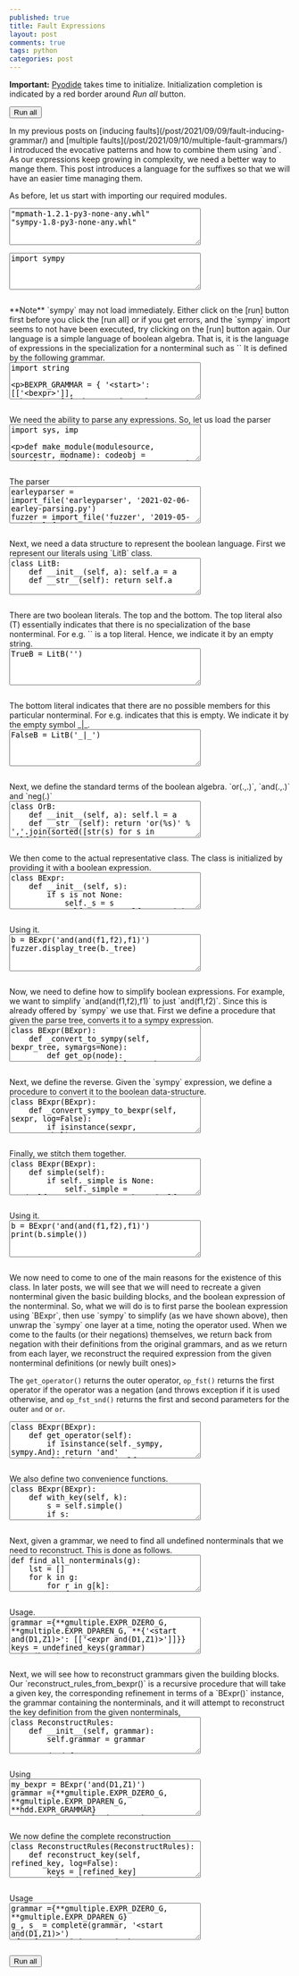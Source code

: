 ```yaml
---
published: true
title: Fault Expressions
layout: post
comments: true
tags: python
categories: post
---
```

<script type="text/javascript">window.languagePluginUrl='/resources/pyodide/full/3.8/';</script>
<script src="/resources/pyodide/full/3.8/pyodide.js"></script>
<link rel="stylesheet" type="text/css" media="all" href="/resources/skulpt/css/codemirror.css">
<link rel="stylesheet" type="text/css" media="all" href="/resources/skulpt/css/solarized.css">
<link rel="stylesheet" type="text/css" media="all" href="/resources/skulpt/css/env/editor.css">

<script src="/resources/skulpt/js/codemirrorepl.js" type="text/javascript"></script>
<script src="/resources/skulpt/js/python.js" type="text/javascript"></script>
<script src="/resources/pyodide/js/env/editor.js" type="text/javascript"></script>

**Important:** [Pyodide](https://pyodide.readthedocs.io/en/latest/) takes time to initialize.
Initialization completion is indicated by a red border around *Run all* button.
<form name='python_run_form'>
<button type="button" name="python_run_all">Run all</button>
</form>
In my previous posts on [inducing faults](/post/2021/09/09/fault-inducing-grammar/)
and [multiple faults](/post/2021/09/10/multiple-fault-grammars/) I introduced
the evocative patterns and how to combine them using `and`. As our expressions
keep growing in complexity, we need a better way to mange them. This post
introduces a language for the suffixes so that we will have an easier time
managing them.

As before, let us start with importing our required modules.

<form name='python_run_form'>
<textarea cols="40" rows="4" id='python_pre_edit' name='python_edit'>
"mpmath-1.2.1-py3-none-any.whl"
"sympy-1.8-py3-none-any.whl"
</textarea>
</form>

<!--
############
import sympy

############
-->
<form name='python_run_form'>
<textarea cols="40" rows="4" name='python_edit'>
import sympy
</textarea><br />
<pre class='Output' name='python_output'></pre>
<div name='python_canvas'></div>
</form>
**Note** `sympy` may not load immediately. Either click on the [run] button
first before you click the [run all] or if you get errors, and the `sympy`
import seems to not have been executed, try clicking on the [run] button again.
Our language is a simple language of boolean algebra. That is, it is the
language of expressions in the specialization for a nonterminal such as `<A and(f1,f2)>`
It is defined by the following grammar.

<!--
############
import string



BEXPR_GRAMMAR = {
    '<start>': [['<bexpr>']],
    '<bexpr>': [
        ['<bop>', '(', '<bexprs>', ')'],
        ['<fault>']],
    '<bexprs>' : [['<bexpr>', ',', '<bexprs>'], ['<bexpr>']],
    '<bop>' : [list('and'), list('or'), list('neg')],
    '<fault>': [['<letters>'], []],
    '<letters>': [
        ['<letter>'],
        ['<letter>', '<letters>']],
    '<letter>': [[i] for i in (
        string.ascii_lowercase +
        string.ascii_uppercase +
        string.digits) + '_+*.-']
}
BEXPR_START = '<start>'

############
-->
<form name='python_run_form'>
<textarea cols="40" rows="4" name='python_edit'>
import string



BEXPR_GRAMMAR = {
    &#x27;&lt;start&gt;&#x27;: [[&#x27;&lt;bexpr&gt;&#x27;]],
    &#x27;&lt;bexpr&gt;&#x27;: [
        [&#x27;&lt;bop&gt;&#x27;, &#x27;(&#x27;, &#x27;&lt;bexprs&gt;&#x27;, &#x27;)&#x27;],
        [&#x27;&lt;fault&gt;&#x27;]],
    &#x27;&lt;bexprs&gt;&#x27; : [[&#x27;&lt;bexpr&gt;&#x27;, &#x27;,&#x27;, &#x27;&lt;bexprs&gt;&#x27;], [&#x27;&lt;bexpr&gt;&#x27;]],
    &#x27;&lt;bop&gt;&#x27; : [list(&#x27;and&#x27;), list(&#x27;or&#x27;), list(&#x27;neg&#x27;)],
    &#x27;&lt;fault&gt;&#x27;: [[&#x27;&lt;letters&gt;&#x27;], []],
    &#x27;&lt;letters&gt;&#x27;: [
        [&#x27;&lt;letter&gt;&#x27;],
        [&#x27;&lt;letter&gt;&#x27;, &#x27;&lt;letters&gt;&#x27;]],
    &#x27;&lt;letter&gt;&#x27;: [[i] for i in (
        string.ascii_lowercase +
        string.ascii_uppercase +
        string.digits) + &#x27;_+*.-&#x27;]
}
BEXPR_START = &#x27;&lt;start&gt;&#x27;
</textarea><br />
<pre class='Output' name='python_output'></pre>
<div name='python_canvas'></div>
</form>
We need the ability to parse any expressions. So, let us load the parser

<!--
############
import sys, imp

def make_module(modulesource, sourcestr, modname):
    codeobj = compile(modulesource, sourcestr, 'exec')
    newmodule = imp.new_module(modname)
    exec(codeobj, newmodule.__dict__)
    return newmodule

def import_file(name, location):
    if "pyodide" in sys.modules:
        import pyodide
        github_repo = 'https://raw.githubusercontent.com/'
        my_repo =  'rahulgopinath/rahulgopinath.github.io'
        module_loc = github_repo + my_repo + '/master/notebooks/%s' % location
        module_str = pyodide.open_url(module_loc).getvalue()
    else:
        module_loc = './notebooks/%s' % location
        with open(module_loc) as f:
            module_str = f.read()
    return make_module(module_str, module_loc, name)

############
-->
<form name='python_run_form'>
<textarea cols="40" rows="4" name='python_edit'>
import sys, imp

def make_module(modulesource, sourcestr, modname):
    codeobj = compile(modulesource, sourcestr, &#x27;exec&#x27;)
    newmodule = imp.new_module(modname)
    exec(codeobj, newmodule.__dict__)
    return newmodule

def import_file(name, location):
    if &quot;pyodide&quot; in sys.modules:
        import pyodide
        github_repo = &#x27;https://raw.githubusercontent.com/&#x27;
        my_repo =  &#x27;rahulgopinath/rahulgopinath.github.io&#x27;
        module_loc = github_repo + my_repo + &#x27;/master/notebooks/%s&#x27; % location
        module_str = pyodide.open_url(module_loc).getvalue()
    else:
        module_loc = &#x27;./notebooks/%s&#x27; % location
        with open(module_loc) as f:
            module_str = f.read()
    return make_module(module_str, module_loc, name)
</textarea><br />
<pre class='Output' name='python_output'></pre>
<div name='python_canvas'></div>
</form>
The parser

<!--
############
earleyparser = import_file('earleyparser', '2021-02-06-earley-parsing.py')
fuzzer = import_file('fuzzer', '2019-05-28-simplefuzzer-01.py')
gatleast = import_file('gatleast', '2021-09-09-fault-inducing-grammar.py')
gmultiple = import_file('gmultiple', '2021-09-10-multiple-fault-grammars.py')
hdd = import_file('hdd', '2019-12-04-hdd.py')
############
-->
<form name='python_run_form'>
<textarea cols="40" rows="4" name='python_edit'>
earleyparser = import_file(&#x27;earleyparser&#x27;, &#x27;2021-02-06-earley-parsing.py&#x27;)
fuzzer = import_file(&#x27;fuzzer&#x27;, &#x27;2019-05-28-simplefuzzer-01.py&#x27;)
gatleast = import_file(&#x27;gatleast&#x27;, &#x27;2021-09-09-fault-inducing-grammar.py&#x27;)
gmultiple = import_file(&#x27;gmultiple&#x27;, &#x27;2021-09-10-multiple-fault-grammars.py&#x27;)
hdd = import_file(&#x27;hdd&#x27;, &#x27;2019-12-04-hdd.py&#x27;)
</textarea><br />
<pre class='Output' name='python_output'></pre>
<div name='python_canvas'></div>
</form>
Next, we need a data structure to represent the boolean language.
First we represent our literals using `LitB` class.

<!--
############
class LitB:
    def __init__(self, a): self.a = a
    def __str__(self): return self.a

############
-->
<form name='python_run_form'>
<textarea cols="40" rows="4" name='python_edit'>
class LitB:
    def __init__(self, a): self.a = a
    def __str__(self): return self.a
</textarea><br />
<pre class='Output' name='python_output'></pre>
<div name='python_canvas'></div>
</form>
There are two boolean literals. The top and the bottom. The top literal
also (T) essentially indicates that there is no specialization of the base
nonterminal. For e.g. `<A>` is a top literal.
Hence, we indicate it by an empty string.

<!--
############
TrueB = LitB('')

############
-->
<form name='python_run_form'>
<textarea cols="40" rows="4" name='python_edit'>
TrueB = LitB(&#x27;&#x27;)
</textarea><br />
<pre class='Output' name='python_output'></pre>
<div name='python_canvas'></div>
</form>
The bottom literal indicates that there are no possible members for this
particular nonterminal. For e.g. <A _|_> indicates that this is empty.
We indicate it by the empty symbol _|_.

<!--
############
FalseB = LitB('_|_')

############
-->
<form name='python_run_form'>
<textarea cols="40" rows="4" name='python_edit'>
FalseB = LitB(&#x27;_|_&#x27;)
</textarea><br />
<pre class='Output' name='python_output'></pre>
<div name='python_canvas'></div>
</form>
Next, we define the standard terms of the boolean algebra. `or(.,.)`, `and(.,.)` and `neg(.)`

<!--
############
class OrB:
    def __init__(self, a): self.l = a
    def __str__(self): return 'or(%s)' % ','.join(sorted([str(s) for s in self.l]))
class AndB:
    def __init__(self, a): self.l = a
    def __str__(self): return 'and(%s)' % ','.join(sorted([str(s) for s in self.l]))
class NegB:
    def __init__(self, a): self.a = a
    def __str__(self): return 'neg(%s)' % str(self.a)
class B:
    def __init__(self, a): self.a = a
    def __str__(self): return str(self.a)

############
-->
<form name='python_run_form'>
<textarea cols="40" rows="4" name='python_edit'>
class OrB:
    def __init__(self, a): self.l = a
    def __str__(self): return &#x27;or(%s)&#x27; % &#x27;,&#x27;.join(sorted([str(s) for s in self.l]))
class AndB:
    def __init__(self, a): self.l = a
    def __str__(self): return &#x27;and(%s)&#x27; % &#x27;,&#x27;.join(sorted([str(s) for s in self.l]))
class NegB:
    def __init__(self, a): self.a = a
    def __str__(self): return &#x27;neg(%s)&#x27; % str(self.a)
class B:
    def __init__(self, a): self.a = a
    def __str__(self): return str(self.a)
</textarea><br />
<pre class='Output' name='python_output'></pre>
<div name='python_canvas'></div>
</form>
We then come to the actual representative class. The class is initialized by
providing it with a boolean expression.

<!--
############
class BExpr:
    def __init__(self, s):
        if s is not None:
            self._s = s
            self._tree = self._parse(s)
            self._simple, self._sympy = self._simplify()
        else: # create
            self._s = None
            self._tree = None
            self._simple = None
            self._sympy = None

    def _parse(self, k):
        bexpr_parser = earleyparser.EarleyParser(BEXPR_GRAMMAR)
        bparse_tree = list(bexpr_parser.parse_on(k, start_symbol=BEXPR_START))[0]
        bexpr = bparse_tree[1][0]
        return bexpr

    def _simplify(self):
        return None,None

############
-->
<form name='python_run_form'>
<textarea cols="40" rows="4" name='python_edit'>
class BExpr:
    def __init__(self, s):
        if s is not None:
            self._s = s
            self._tree = self._parse(s)
            self._simple, self._sympy = self._simplify()
        else: # create
            self._s = None
            self._tree = None
            self._simple = None
            self._sympy = None

    def _parse(self, k):
        bexpr_parser = earleyparser.EarleyParser(BEXPR_GRAMMAR)
        bparse_tree = list(bexpr_parser.parse_on(k, start_symbol=BEXPR_START))[0]
        bexpr = bparse_tree[1][0]
        return bexpr

    def _simplify(self):
        return None,None
</textarea><br />
<pre class='Output' name='python_output'></pre>
<div name='python_canvas'></div>
</form>
Using it.

<!--
############
b = BExpr('and(and(f1,f2),f1)')
fuzzer.display_tree(b._tree)

############
-->
<form name='python_run_form'>
<textarea cols="40" rows="4" name='python_edit'>
b = BExpr(&#x27;and(and(f1,f2),f1)&#x27;)
fuzzer.display_tree(b._tree)
</textarea><br />
<pre class='Output' name='python_output'></pre>
<div name='python_canvas'></div>
</form>
Now, we need to define how to simplify boolean expressions. For example,
we want to simplify `and(and(f1,f2),f1)` to just `and(f1,f2)`. Since this
is already offered by `sympy` we use that.
First we define a procedure that given the parse tree, converts it to a sympy
expression.

<!--
############
class BExpr(BExpr):
    def _convert_to_sympy(self, bexpr_tree, symargs=None):
        def get_op(node):
            assert node[0] == '<bop>', node[0]
            return ''.join([i[0] for i in node[1]])
        if symargs is None:
            symargs = {}
        name, children = bexpr_tree
        assert name == '<bexpr>', name
        if len(children) == 1: # fault node
            name = fuzzer.tree_to_string(children[0])
            if not name: return None, symargs
            if name not in symargs:
                symargs[name] = sympy.symbols(name)
            return symargs[name], symargs
        else:
            operator = get_op(children[0])
            if operator == 'and':
                if children[2][0] == '<bexprs>':
                    res = self._flatten(children[2])
                else:
                    res = [children[2]]
                sp = [self._convert_to_sympy(a, symargs) for a in res]
                return sympy.And(*[a for a,_ in sp]), symargs

            elif operator == 'or':
                if children[2][0] == '<bexprs>':
                    res = self._flatten(children[2])
                else:
                    res = [children[2]]
                sp = [self._convert_to_sympy(a, symargs) for a in res]
                return sympy.Or(*[a for a,_ in sp]), symargs

            elif operator == 'neg':
                if children[2][0] == '<bexprs>':
                    res = self._flatten(children[2])
                else:
                    res = [children[2]]
                assert len(res) == 1
                a,_ = self._convert_to_sympy(res[0], symargs)
                return sympy.Not(a), symargs
            else:
                assert False

    def _flatten(self, bexprs):
        assert bexprs[0] == '<bexprs>'
        if len(bexprs[1]) == 1:
            return [bexprs[1][0]]
        else:
            assert len(bexprs[1]) == 3
            a = bexprs[1][0]
            comma = bexprs[1][1]
            rest = bexprs[1][2]
            return [a] + self._flatten(rest)

############
-->
<form name='python_run_form'>
<textarea cols="40" rows="4" name='python_edit'>
class BExpr(BExpr):
    def _convert_to_sympy(self, bexpr_tree, symargs=None):
        def get_op(node):
            assert node[0] == &#x27;&lt;bop&gt;&#x27;, node[0]
            return &#x27;&#x27;.join([i[0] for i in node[1]])
        if symargs is None:
            symargs = {}
        name, children = bexpr_tree
        assert name == &#x27;&lt;bexpr&gt;&#x27;, name
        if len(children) == 1: # fault node
            name = fuzzer.tree_to_string(children[0])
            if not name: return None, symargs
            if name not in symargs:
                symargs[name] = sympy.symbols(name)
            return symargs[name], symargs
        else:
            operator = get_op(children[0])
            if operator == &#x27;and&#x27;:
                if children[2][0] == &#x27;&lt;bexprs&gt;&#x27;:
                    res = self._flatten(children[2])
                else:
                    res = [children[2]]
                sp = [self._convert_to_sympy(a, symargs) for a in res]
                return sympy.And(*[a for a,_ in sp]), symargs

            elif operator == &#x27;or&#x27;:
                if children[2][0] == &#x27;&lt;bexprs&gt;&#x27;:
                    res = self._flatten(children[2])
                else:
                    res = [children[2]]
                sp = [self._convert_to_sympy(a, symargs) for a in res]
                return sympy.Or(*[a for a,_ in sp]), symargs

            elif operator == &#x27;neg&#x27;:
                if children[2][0] == &#x27;&lt;bexprs&gt;&#x27;:
                    res = self._flatten(children[2])
                else:
                    res = [children[2]]
                assert len(res) == 1
                a,_ = self._convert_to_sympy(res[0], symargs)
                return sympy.Not(a), symargs
            else:
                assert False

    def _flatten(self, bexprs):
        assert bexprs[0] == &#x27;&lt;bexprs&gt;&#x27;
        if len(bexprs[1]) == 1:
            return [bexprs[1][0]]
        else:
            assert len(bexprs[1]) == 3
            a = bexprs[1][0]
            comma = bexprs[1][1]
            rest = bexprs[1][2]
            return [a] + self._flatten(rest)
</textarea><br />
<pre class='Output' name='python_output'></pre>
<div name='python_canvas'></div>
</form>
Next, we define the reverse. Given the `sympy` expression, we define a
procedure to convert it to the boolean data-structure.

<!--
############
class BExpr(BExpr):
    def _convert_sympy_to_bexpr(self, sexpr, log=False):
        if isinstance(sexpr, sympy.Symbol):
            return B(str(sexpr))
        elif isinstance(sexpr, sympy.Not):
            return NegB(self._convert_sympy_to_bexpr(sexpr.args[0]))
        elif isinstance(sexpr, sympy.And):
            a = sexpr.args[0]
            b = sexpr.args[1]
            if isinstance(a, sympy.Not):
                if str(a.args[0]) == str(b): return FalseB # F & ~F == _|_
            elif isinstance(b, sympy.Not):
                if str(b.args[0]) == str(a): return FalseB # F & ~F == _|_
            sym_vars = sorted([self._convert_sympy_to_bexpr(a) for a in sexpr.args], key=str)
            assert sym_vars
            if FalseB in sym_vars: return FalseB # if bottom is present in and, that is the result
            if TrueB in sym_vars:
                sym_vars = [s for s in sym_vars if s != TrueB] # base def does not do anything in and.
                if not sym_vars: return TrueB
            return AndB(sym_vars)
        elif isinstance(sexpr, sympy.Or):
            a = sexpr.args[0]
            b = sexpr.args[1]
            if isinstance(a, sympy.Not):
                if str(a.args[0]) == str(b): return TrueB # F | ~F = U self._convert_sympy_to_bexpr(b)
            elif isinstance(b, sympy.Not):
                if str(b.args[0]) == str(a): return TrueB # F | ~F = U self._convert_sympy_to_bexpr(a)

            sym_vars = sorted([self._convert_sympy_to_bexpr(a) for a in sexpr.args], key=str)
            assert sym_vars
            if TrueB in sym_vars: return TrueB # if original def is present in or, that is the result
            if FalseB in sym_vars:
                sym_vars = [s for s in sym_vars if s != FalseB]
                if not sym_vars: return FalseB
            return OrB(sym_vars)
        else:
            if log: print(repr(sexpr))
            assert False

############
-->
<form name='python_run_form'>
<textarea cols="40" rows="4" name='python_edit'>
class BExpr(BExpr):
    def _convert_sympy_to_bexpr(self, sexpr, log=False):
        if isinstance(sexpr, sympy.Symbol):
            return B(str(sexpr))
        elif isinstance(sexpr, sympy.Not):
            return NegB(self._convert_sympy_to_bexpr(sexpr.args[0]))
        elif isinstance(sexpr, sympy.And):
            a = sexpr.args[0]
            b = sexpr.args[1]
            if isinstance(a, sympy.Not):
                if str(a.args[0]) == str(b): return FalseB # F &amp; ~F == _|_
            elif isinstance(b, sympy.Not):
                if str(b.args[0]) == str(a): return FalseB # F &amp; ~F == _|_
            sym_vars = sorted([self._convert_sympy_to_bexpr(a) for a in sexpr.args], key=str)
            assert sym_vars
            if FalseB in sym_vars: return FalseB # if bottom is present in and, that is the result
            if TrueB in sym_vars:
                sym_vars = [s for s in sym_vars if s != TrueB] # base def does not do anything in and.
                if not sym_vars: return TrueB
            return AndB(sym_vars)
        elif isinstance(sexpr, sympy.Or):
            a = sexpr.args[0]
            b = sexpr.args[1]
            if isinstance(a, sympy.Not):
                if str(a.args[0]) == str(b): return TrueB # F | ~F = U self._convert_sympy_to_bexpr(b)
            elif isinstance(b, sympy.Not):
                if str(b.args[0]) == str(a): return TrueB # F | ~F = U self._convert_sympy_to_bexpr(a)

            sym_vars = sorted([self._convert_sympy_to_bexpr(a) for a in sexpr.args], key=str)
            assert sym_vars
            if TrueB in sym_vars: return TrueB # if original def is present in or, that is the result
            if FalseB in sym_vars:
                sym_vars = [s for s in sym_vars if s != FalseB]
                if not sym_vars: return FalseB
            return OrB(sym_vars)
        else:
            if log: print(repr(sexpr))
            assert False
</textarea><br />
<pre class='Output' name='python_output'></pre>
<div name='python_canvas'></div>
</form>
Finally, we stitch them together.

<!--
############
class BExpr(BExpr):
    def simple(self):
        if self._simple is None:
            self._simple = str(self._convert_sympy_to_bexpr(self._sympy))
        return self._simple

    def _simplify(self):
        e0, defs = self._convert_to_sympy(self._tree)
        e1 = sympy.to_dnf(e0)
        e2 = self._convert_sympy_to_bexpr(e1)
        v = str(e2)
        my_keys = [k for k in defs]
        for k in my_keys:
            del defs[k]
        return v, e1

############
-->
<form name='python_run_form'>
<textarea cols="40" rows="4" name='python_edit'>
class BExpr(BExpr):
    def simple(self):
        if self._simple is None:
            self._simple = str(self._convert_sympy_to_bexpr(self._sympy))
        return self._simple

    def _simplify(self):
        e0, defs = self._convert_to_sympy(self._tree)
        e1 = sympy.to_dnf(e0)
        e2 = self._convert_sympy_to_bexpr(e1)
        v = str(e2)
        my_keys = [k for k in defs]
        for k in my_keys:
            del defs[k]
        return v, e1
</textarea><br />
<pre class='Output' name='python_output'></pre>
<div name='python_canvas'></div>
</form>
Using it.

<!--
############
b = BExpr('and(and(f1,f2),f1)')
print(b.simple())

############
-->
<form name='python_run_form'>
<textarea cols="40" rows="4" name='python_edit'>
b = BExpr(&#x27;and(and(f1,f2),f1)&#x27;)
print(b.simple())
</textarea><br />
<pre class='Output' name='python_output'></pre>
<div name='python_canvas'></div>
</form>
We now need to come to one of the main reasons for the existence of
this class. In later posts, we will see that we will need to
recreate a given nonterminal given the basic building blocks, and
the boolean expression of the nonterminal. So, what we will do is
to first parse the boolean expression using `BExpr`, then use
`sympy` to simplify (as we have shown above), then unwrap the
`sympy` one layer at a time, noting the operator used. When we
come to the faults (or their negations) themselves, we return
back from negation with their definitions from the original grammars,
and as we return from each layer, we reconstruct the required
expression from the given nonterminal definitions (or newly built ones)>

The `get_operator()` returns the
outer operator, `op_fst()` returns the first operator if the
operator was a negation (and throws exception if it is used
otherwise, and `op_fst_snd()` returns the first and second
parameters for the outer `and` or `or`.

<!--
############
class BExpr(BExpr):
    def get_operator(self):
        if isinstance(self._sympy, sympy.And): return 'and'
        elif isinstance(self._sympy, sympy.Or): return 'or'
        elif isinstance(self._sympy, sympy.Not): return 'neg'
        else: return ''

    def op_fst(self):
        op = self.get_operator()
        assert op == 'neg'
        bexpr = BExpr(None)
        bexpr._sympy = self._sympy.args[0]
        return bexpr

    def op_fst_snd(self):
        bexpr = BExpr(None)
        bexpr._sympy = self._sympy.args[0]

        bexpr_rest = BExpr(None)
        op = self.get_operator()

        if op == 'and':
            bexpr_rest._sympy = sympy.And(*self._sympy.args[1:])
        elif op == 'or':
            bexpr_rest._sympy = sympy.Or(*self._sympy.args[1:])
        else:
            assert False
        return bexpr, bexpr_rest

############
-->
<form name='python_run_form'>
<textarea cols="40" rows="4" name='python_edit'>
class BExpr(BExpr):
    def get_operator(self):
        if isinstance(self._sympy, sympy.And): return &#x27;and&#x27;
        elif isinstance(self._sympy, sympy.Or): return &#x27;or&#x27;
        elif isinstance(self._sympy, sympy.Not): return &#x27;neg&#x27;
        else: return &#x27;&#x27;

    def op_fst(self):
        op = self.get_operator()
        assert op == &#x27;neg&#x27;
        bexpr = BExpr(None)
        bexpr._sympy = self._sympy.args[0]
        return bexpr

    def op_fst_snd(self):
        bexpr = BExpr(None)
        bexpr._sympy = self._sympy.args[0]

        bexpr_rest = BExpr(None)
        op = self.get_operator()

        if op == &#x27;and&#x27;:
            bexpr_rest._sympy = sympy.And(*self._sympy.args[1:])
        elif op == &#x27;or&#x27;:
            bexpr_rest._sympy = sympy.Or(*self._sympy.args[1:])
        else:
            assert False
        return bexpr, bexpr_rest
</textarea><br />
<pre class='Output' name='python_output'></pre>
<div name='python_canvas'></div>
</form>
We also define two convenience functions.

<!--
############
class BExpr(BExpr):
    def with_key(self, k):
        s = self.simple()
        if s:
            return '<%s %s>' % (gatleast.stem(k), s)
        else:
            # this bexpr does not contain an expression.
            # So return the basic key
            return normalize(k)

    def negate(self):
        bexpr = BExpr(None)
        bexpr._sympy = sympy.Not(self._sympy).simplify()
        return bexpr

############
-->
<form name='python_run_form'>
<textarea cols="40" rows="4" name='python_edit'>
class BExpr(BExpr):
    def with_key(self, k):
        s = self.simple()
        if s:
            return &#x27;&lt;%s %s&gt;&#x27; % (gatleast.stem(k), s)
        else:
            # this bexpr does not contain an expression.
            # So return the basic key
            return normalize(k)

    def negate(self):
        bexpr = BExpr(None)
        bexpr._sympy = sympy.Not(self._sympy).simplify()
        return bexpr
</textarea><br />
<pre class='Output' name='python_output'></pre>
<div name='python_canvas'></div>
</form>
Next, given a grammar, we need to find all undefined nonterminals that
we need to reconstruct. This is done as follows.

<!--
############
def find_all_nonterminals(g):
    lst = []
    for k in g:
        for r in g[k]:
            for t in r:
                if fuzzer.is_nonterminal(t):
                    lst.append(t)
    return list(sorted(set(lst)))

def undefined_keys(grammar):
    keys = find_all_nonterminals(grammar)
    return [k for k in keys if k not in grammar]

############
-->
<form name='python_run_form'>
<textarea cols="40" rows="4" name='python_edit'>
def find_all_nonterminals(g):
    lst = []
    for k in g:
        for r in g[k]:
            for t in r:
                if fuzzer.is_nonterminal(t):
                    lst.append(t)
    return list(sorted(set(lst)))

def undefined_keys(grammar):
    keys = find_all_nonterminals(grammar)
    return [k for k in keys if k not in grammar]
</textarea><br />
<pre class='Output' name='python_output'></pre>
<div name='python_canvas'></div>
</form>
Usage.

<!--
############
grammar ={**gmultiple.EXPR_DZERO_G, **gmultiple.EXPR_DPAREN_G, **{'<start and(D1,Z1)>': [['<expr and(D1,Z1)>']]}}
keys = undefined_keys(grammar)
print(keys)

############
-->
<form name='python_run_form'>
<textarea cols="40" rows="4" name='python_edit'>
grammar ={**gmultiple.EXPR_DZERO_G, **gmultiple.EXPR_DPAREN_G, **{&#x27;&lt;start and(D1,Z1)&gt;&#x27;: [[&#x27;&lt;expr and(D1,Z1)&gt;&#x27;]]}}
keys = undefined_keys(grammar)
print(keys)
</textarea><br />
<pre class='Output' name='python_output'></pre>
<div name='python_canvas'></div>
</form>
Next, we will see how to reconstruct grammars given the building blocks.
Our `reconstruct_rules_from_bexpr()` is a recursive procedure that will take a
given key, the corresponding refinement in terms of a `BExpr()` instance, the
grammar containing the nonterminals, and it will attempt to reconstruct the
key definition from the given nonterminals,

<!--
############
class ReconstructRules:
    def __init__(self, grammar):
        self.grammar = grammar

    def reconstruct_rules_from_bexpr(self, key, bexpr):
        f_key = bexpr.with_key(key)
        if f_key in self.grammar:
            return self.grammar[f_key], f_key
        else:
            operator = bexpr.get_operator()
            if operator == 'and':
                return self.reconstruct_and_bexpr(key, bexpr)
            elif operator == 'or':
                return self.reconstruct_or_bexpr(key, bexpr)
            elif operator == 'neg':
                return self.reconstruct_neg_bexpr(key, bexpr)
            elif operator == '':
                assert False
            else:
                assert False

    def reconstruct_neg_bexpr(self, key, bexpr):
        assert False

    def reconstruct_and_bexpr(self, key, bexpr):
        fst, snd = bexpr.op_fst_snd()
        assert fst != snd
        f_key = bexpr.with_key(key)
        d1, s1 = self.reconstruct_rules_from_bexpr(key, fst)
        d2, s2 = self.reconstruct_rules_from_bexpr(key, snd)
        and_rules = gmultiple.and_definitions(d1, d2)
        return and_rules, f_key

    def reconstruct_or_bexpr(self, key, bexpr):
        fst, snd = bexpr.op_fst_snd()
        f_key = bexpr.with_key(key)
        d1, s1 = self.reconstruct_rules_from_bexpr(key, fst)
        assert fst != snd
        d2, s2 = self.reconstruct_rules_from_bexpr(key, snd)
        or_rules = gmultiple.or_definitions(d1, d2)
        return or_rules, f_key

############
-->
<form name='python_run_form'>
<textarea cols="40" rows="4" name='python_edit'>
class ReconstructRules:
    def __init__(self, grammar):
        self.grammar = grammar

    def reconstruct_rules_from_bexpr(self, key, bexpr):
        f_key = bexpr.with_key(key)
        if f_key in self.grammar:
            return self.grammar[f_key], f_key
        else:
            operator = bexpr.get_operator()
            if operator == &#x27;and&#x27;:
                return self.reconstruct_and_bexpr(key, bexpr)
            elif operator == &#x27;or&#x27;:
                return self.reconstruct_or_bexpr(key, bexpr)
            elif operator == &#x27;neg&#x27;:
                return self.reconstruct_neg_bexpr(key, bexpr)
            elif operator == &#x27;&#x27;:
                assert False
            else:
                assert False

    def reconstruct_neg_bexpr(self, key, bexpr):
        assert False

    def reconstruct_and_bexpr(self, key, bexpr):
        fst, snd = bexpr.op_fst_snd()
        assert fst != snd
        f_key = bexpr.with_key(key)
        d1, s1 = self.reconstruct_rules_from_bexpr(key, fst)
        d2, s2 = self.reconstruct_rules_from_bexpr(key, snd)
        and_rules = gmultiple.and_definitions(d1, d2)
        return and_rules, f_key

    def reconstruct_or_bexpr(self, key, bexpr):
        fst, snd = bexpr.op_fst_snd()
        f_key = bexpr.with_key(key)
        d1, s1 = self.reconstruct_rules_from_bexpr(key, fst)
        assert fst != snd
        d2, s2 = self.reconstruct_rules_from_bexpr(key, snd)
        or_rules = gmultiple.or_definitions(d1, d2)
        return or_rules, f_key
</textarea><br />
<pre class='Output' name='python_output'></pre>
<div name='python_canvas'></div>
</form>
Using

<!--
############
my_bexpr = BExpr('and(D1,Z1)')
grammar ={**gmultiple.EXPR_DZERO_G, **gmultiple.EXPR_DPAREN_G, **hdd.EXPR_GRAMMAR}
rr = ReconstructRules(grammar)
d1, s1 = rr.reconstruct_rules_from_bexpr('<start>', my_bexpr)
grammar[s1] = d1
remaining = undefined_keys(grammar)
print(d1,s1)
print("remaining:", remaining)
rr = ReconstructRules({**grammar, **{s1:d1}})
d2, s2 = rr.reconstruct_rules_from_bexpr(remaining[0], my_bexpr)
grammar[s2] = d2
remaining = undefined_keys(grammar)
print(d2,s2)
print("remaining:", remaining)

my_bexpr = BExpr('or(D1,Z1)')
grammar ={**gmultiple.EXPR_DZERO_G, **gmultiple.EXPR_DPAREN_G, **hdd.EXPR_GRAMMAR}
rr = ReconstructRules(grammar)
d1, s1 = rr.reconstruct_rules_from_bexpr('<start>', my_bexpr)
grammar[s1] = d1
remaining = undefined_keys(grammar)
print(d1,s1)
print("remaining:", remaining)
rr = ReconstructRules({**grammar, **{s1:d1}})
d2, s2  = rr.reconstruct_rules_from_bexpr(remaining[0], my_bexpr)
grammar[s2] = d2
remaining = undefined_keys(grammar)
print(d2,s2)
print("remaining:", remaining)

############
-->
<form name='python_run_form'>
<textarea cols="40" rows="4" name='python_edit'>
my_bexpr = BExpr(&#x27;and(D1,Z1)&#x27;)
grammar ={**gmultiple.EXPR_DZERO_G, **gmultiple.EXPR_DPAREN_G, **hdd.EXPR_GRAMMAR}
rr = ReconstructRules(grammar)
d1, s1 = rr.reconstruct_rules_from_bexpr(&#x27;&lt;start&gt;&#x27;, my_bexpr)
grammar[s1] = d1
remaining = undefined_keys(grammar)
print(d1,s1)
print(&quot;remaining:&quot;, remaining)
rr = ReconstructRules({**grammar, **{s1:d1}})
d2, s2 = rr.reconstruct_rules_from_bexpr(remaining[0], my_bexpr)
grammar[s2] = d2
remaining = undefined_keys(grammar)
print(d2,s2)
print(&quot;remaining:&quot;, remaining)

my_bexpr = BExpr(&#x27;or(D1,Z1)&#x27;)
grammar ={**gmultiple.EXPR_DZERO_G, **gmultiple.EXPR_DPAREN_G, **hdd.EXPR_GRAMMAR}
rr = ReconstructRules(grammar)
d1, s1 = rr.reconstruct_rules_from_bexpr(&#x27;&lt;start&gt;&#x27;, my_bexpr)
grammar[s1] = d1
remaining = undefined_keys(grammar)
print(d1,s1)
print(&quot;remaining:&quot;, remaining)
rr = ReconstructRules({**grammar, **{s1:d1}})
d2, s2  = rr.reconstruct_rules_from_bexpr(remaining[0], my_bexpr)
grammar[s2] = d2
remaining = undefined_keys(grammar)
print(d2,s2)
print(&quot;remaining:&quot;, remaining)
</textarea><br />
<pre class='Output' name='python_output'></pre>
<div name='python_canvas'></div>
</form>
We now define the complete reconstruction

<!--
############
class ReconstructRules(ReconstructRules):
    def reconstruct_key(self, refined_key, log=False):
        keys = [refined_key]
        defined = set()
        while keys:
            if log: print(len(keys))
            key_to_reconstruct, *keys = keys
            if log: print('reconstructing:', key_to_reconstruct)
            if key_to_reconstruct in defined:
                raise Exception('Key found:', key_to_reconstruct)
            defined.add(key_to_reconstruct)
            bexpr = BExpr(gatleast.refinement(key_to_reconstruct))
            nrek = gmultiple.normalize(key_to_reconstruct)
            if bexpr.simple():
                nkey = bexpr.with_key(key_to_reconstruct)
                if log: print('simplified_to:', nkey)
                d, s = self.reconstruct_rules_from_bexpr(nrek, bexpr)
                self.grammar = {**self.grammar, **{key_to_reconstruct:d}}
            else:
                nkey = nrek # base key
            keys = undefined_keys(self.grammar)
        return self.grammar, refined_key


def complete(grammar, start, log=False):
    rr = ReconstructRules(grammar)
    grammar, start = gatleast.grammar_gc(rr.reconstruct_key(start, log))
    return grammar, start

############
-->
<form name='python_run_form'>
<textarea cols="40" rows="4" name='python_edit'>
class ReconstructRules(ReconstructRules):
    def reconstruct_key(self, refined_key, log=False):
        keys = [refined_key]
        defined = set()
        while keys:
            if log: print(len(keys))
            key_to_reconstruct, *keys = keys
            if log: print(&#x27;reconstructing:&#x27;, key_to_reconstruct)
            if key_to_reconstruct in defined:
                raise Exception(&#x27;Key found:&#x27;, key_to_reconstruct)
            defined.add(key_to_reconstruct)
            bexpr = BExpr(gatleast.refinement(key_to_reconstruct))
            nrek = gmultiple.normalize(key_to_reconstruct)
            if bexpr.simple():
                nkey = bexpr.with_key(key_to_reconstruct)
                if log: print(&#x27;simplified_to:&#x27;, nkey)
                d, s = self.reconstruct_rules_from_bexpr(nrek, bexpr)
                self.grammar = {**self.grammar, **{key_to_reconstruct:d}}
            else:
                nkey = nrek # base key
            keys = undefined_keys(self.grammar)
        return self.grammar, refined_key


def complete(grammar, start, log=False):
    rr = ReconstructRules(grammar)
    grammar, start = gatleast.grammar_gc(rr.reconstruct_key(start, log))
    return grammar, start
</textarea><br />
<pre class='Output' name='python_output'></pre>
<div name='python_canvas'></div>
</form>
Usage

<!--
############
grammar ={**gmultiple.EXPR_DZERO_G, **gmultiple.EXPR_DPAREN_G}
g_, s_ = complete(grammar, '<start and(D1,Z1)>')
gf = fuzzer.LimitFuzzer(g_)
for i in range(10):
    v = gf.iter_fuzz(key=s_, max_depth=10)
    assert gatleast.expr_div_by_zero(v) and hdd.expr_double_paren(v)
    print(v)

grammar ={**gmultiple.EXPR_DZERO_G, **gmultiple.EXPR_DPAREN_G}
g_, s_ = complete(grammar, '<start or(D1,Z1)>')
gf = fuzzer.LimitFuzzer(g_)
for i in range(10):
    v = gf.iter_fuzz(key=s_, max_depth=10)
    assert gatleast.expr_div_by_zero(v) or hdd.expr_double_paren(v)
    print(v)
    if gatleast.expr_div_by_zero(v) == hdd.PRes.success: print('>', 1)
    if hdd.expr_double_paren(v) == hdd.PRes.success: print('>',2)


############
-->
<form name='python_run_form'>
<textarea cols="40" rows="4" name='python_edit'>
grammar ={**gmultiple.EXPR_DZERO_G, **gmultiple.EXPR_DPAREN_G}
g_, s_ = complete(grammar, &#x27;&lt;start and(D1,Z1)&gt;&#x27;)
gf = fuzzer.LimitFuzzer(g_)
for i in range(10):
    v = gf.iter_fuzz(key=s_, max_depth=10)
    assert gatleast.expr_div_by_zero(v) and hdd.expr_double_paren(v)
    print(v)

grammar ={**gmultiple.EXPR_DZERO_G, **gmultiple.EXPR_DPAREN_G}
g_, s_ = complete(grammar, &#x27;&lt;start or(D1,Z1)&gt;&#x27;)
gf = fuzzer.LimitFuzzer(g_)
for i in range(10):
    v = gf.iter_fuzz(key=s_, max_depth=10)
    assert gatleast.expr_div_by_zero(v) or hdd.expr_double_paren(v)
    print(v)
    if gatleast.expr_div_by_zero(v) == hdd.PRes.success: print(&#x27;&gt;&#x27;, 1)
    if hdd.expr_double_paren(v) == hdd.PRes.success: print(&#x27;&gt;&#x27;,2)
</textarea><br />
<pre class='Output' name='python_output'></pre>
<div name='python_canvas'></div>
</form>

<form name='python_run_form'>
<button type="button" name="python_run_all">Run all</button>
</form>
